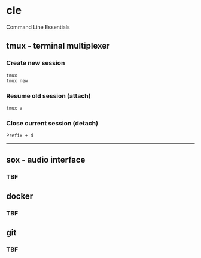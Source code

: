 # cle
Command Line Essentials
## tmux - terminal multiplexer
### Create new session
```
tmux
tmux new
```
### Resume old session (attach)
```
tmux a
```
### Close current session (detach)
```
Prefix + d
``` 
---
## sox - audio interface
### TBF

## docker
### TBF

## git
### TBF
